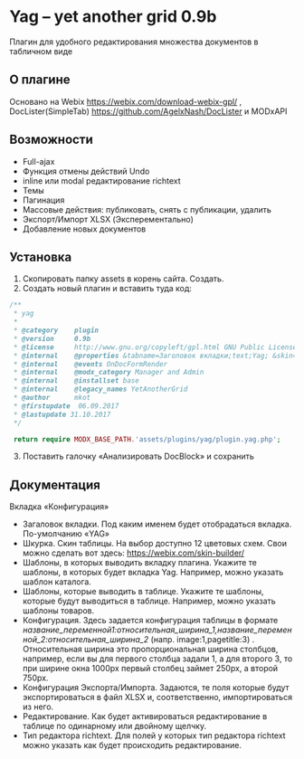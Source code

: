 # Yag – yet another grid 0.9b
Плагин для удобного редактирования множества документов в табличном виде

## О плагине
Основано на Webix https://webix.com/download-webix-gpl/ , DocLister(SimpleTab) https://github.com/AgelxNash/DocLister и MODxAPI

## Возможности
<ul>
	<li>Full-ajax</li>
	<li>Функция отмены действий Undo</li>
	<li>inline или modal редактирование richtext</li>
	<li>Темы</li>
	<li>Пагинация</li>
	<li>Массовые действия: публиковать, снять с публикации, удалить</li>
	<li>Экспорт/Импорт XLSX (Эксперементально)</li>
	<li>Добавление новых документов</li>
</ul>

## Установка
1. Скопировать папку assets в корень сайта. Создать.
2. Создать новый плагин и вставить туда код:

```php
/**
 * yag
 *
 * @category    plugin
 * @version     0.9b
 * @license     http://www.gnu.org/copyleft/gpl.html GNU Public License (GPL)
 * @internal    @properties &tabname=Заголовок вкладки;text;Yag; &skin=Шкурка;list;webix,air,aircompact,clouds,contrast,flat,glamour,light,metro,terrace,touch,web;webix;;Скин; &templates=Шаблоны, в которых выводить вкладку плагина;text; &templatesItems=Шаблоны, которые выводить в таблице;text; &tableConfig=Конфигурация таблицы;text; pagetitle:1,content:3;;Заполняется в формате имя_поля:пропорция_ширины (напр.:image:1,pagetitle:3);&ExpImpConfig=Конфигурация Экспорта/Импорта;text;id,pagetitle,content;;Поля которые будут в экспортруемом/импортируемом ХLSХ-файле, через запятую;&editaction=Редактирование ячейки;list;click,dblclick;click;;по одинарному или двойному щелчку&rtEditor=Тип редактора richtext;list;inline,modal;;modal;Выводить редактор прямо в таблице(inline) или в модальном окне;&deletedAction=Показывать по-умолчанию помеченные на удаление?;list;hide,show;show;Если выбрано показывать, то строки с удаленными документами будут подсвечены красным;&resizeColumns=Изменение ширины колонок;list;true,false;false;;Можно ли менять ширину колонок вручную;&sizePager=Количество документов на одной странице;text;10;10;
 * @internal    @events OnDocFormRender
 * @internal    @modx_category Manager and Admin
 * @internal    @installset base
 * @internal    @legacy_names YetAnotherGrid
 * @author      mkot
 * @firstupdate  06.09.2017
 * @lastupdate 31.10.2017
 */

 return require MODX_BASE_PATH.'assets/plugins/yag/plugin.yag.php';
```

3. Поставить галочку «Анализировать DocBlock» и сохранить

## Документация

Вкладка «Конфигурация»
* Загаловок вкладки. Под каким именем будет отобрадаться вкладка. По-умолчанию «YAG»
* Шкурка. Скин таблицы. На выбор доступно 12 цветовых схем. Свои можно сделать вот здесь: <https://webix.com/skin-builder/>
* Шаблоны, в которых выводить вкладку плагина. Укажите те шаблоны, в которых будет вкладка Yag. Например, можно указать шаблон каталога.
* Шаблоны, которые выводить в таблице. Укажите те шаблоны, которые будут выводиться в таблице. Например, можно указать шаблоны товаров.
* Конфигурация. Здесь задается конфигурация таблицы в формате _название_переменной1:относительная_ширина_1,название_переменной_2:относительная_ширина_2_ (напр. image:1,pagetitle:3) . Относительная ширина это пропорциональная ширина столбцов, например, если вы для первого столбца задали 1, а для второго 3, то при ширине окна 1000px первый столбец займет 250px, а второй 750px.
* Конфигурация Экспорта/Импорта. Задаются, те поля которые будут экспортироваться в файл XLSX и, соответственно, импортироваться из него.
* Редактирование. Как будет активироваться редактирование в таблице по одинарному или двойному щелчку.
* Тип редактора richtext. Для полей у которых тип редактора richtext можно указать как будет происходить редактирование.